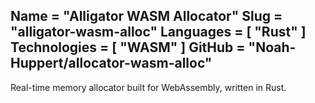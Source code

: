 Name = "Alligator WASM Allocator"
Slug = "alligator-wasm-alloc"
Languages = [ "Rust" ]
Technologies = [ "WASM" ]
GitHub = "Noah-Huppert/allocator-wasm-alloc"
---
Real-time memory allocator built for WebAssembly, written in Rust.
